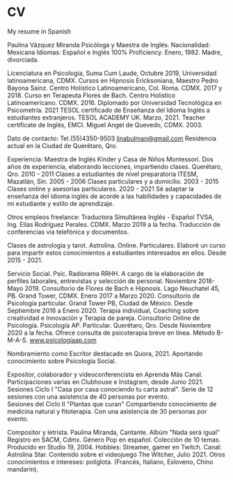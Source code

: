 # CV
My resume in Spanish 


Paulina Vázquez Miranda
Psicóloga y Maestra de Inglés.
Nacionalidad: Mexicana Idiomas: Español e Inglés 100% Proficiency. 
Enero, 1982.
Madre, divorciada.

Licenciatura en Psicología, Suma Cum Laude, Octubre 2019, Universidad latinoamericana, CDMX. 
Cursos en Hipnosis Ericksoniana, Maestro Pedro Bayona Sainz. Centro Holístico Latinoamericano, Col. Roma. CDMX. 2017 y 2018. 
Curso en Terapeuta Flores de Bach. Centro Holístico Latinoamericano. CDMX. 2016. 
Diplomado por Universidad Tecnológica en Psicometría. 2021 
TESOL certificado de Enseñanza del Idioma Inglés a estudiantes extranjeros. TESOL ACADEMY UK. Marzo, 2021.
Teacher certificate de Inglés, EMCI. Miguel Angel de Quevedo, CDMX. 2003. 

Dato de contacto: Tel.(55)4350-9503 linabulman@gmail.com
Residencia actual en la Ciudad de Querétaro, Qro. 

Experiencia:
Maestra de Inglés 
Kinder y Casa de Niños Montessori. Dos años de experiencia, elaborando lecciones, impartiendo clases. Querétaro, Qro. 2010 - 2011
Clases a estudiantes de nivel preparatoria ITESM, Mazatlán, Sin. 2005 - 2006 
Clases particulares y a domicilio. 2003 - 2015
Clases online y asesorías particulares. 2020 - 2021 Sé adaptar la enseñanza del idioma inglés de acorde a las habilidades y capacidades de mi estudiante y estilo de aprendizaje.

Otros empleos freelance:
Traductora Simultánea Inglés - Español TVSA, Ing. Elías Rodríguez Perales. CDMX. Marzo 2019 a la fecha. Traducción de conferencias via telefónica y documentos. 

Clases de astrología y tarot. Astrolina. Online. Particulares. Elaboré un curso para impartir estos conocimientos a estudiantes interesados en ellos. Desde 2015 - 2021.

Servicio Social. Psic. Radiorama RRHH. A cargo de la elaboración de perfiles laborales, entrevistas y selección de personal. Noviembre 2018-Mayo 2019.
Consultorio de Flores de Bach e Hipnosis. Lago Neuchatel 45, PB. Grand Tower, CDMX. Enero 2017 a Marzo 2020.
Consultorio de Psicología particular. Grand Tower PB, Ciudad de México. Desde Septiembre 2016 a Enero 2020. Terapia individual, Coaching sobre creatividad e Innovación  y Terapia de pareja. 
Consultorio Online de Psicología. Psicología AP. Particular. Querétaro, Qro. Desde Noviembre 2020 a la fecha. Ofrece consulta de psicoterapia breve en línea. Método B-M-A-S. www.psicologiaap.com 

Nombramiento como Escritor destacado en Quora, 2021. Aportando conocimiento sobre Psicología Social. 

Expositor, colaborador y videoconferencista en Aprenda Más Canal. Participaciones varias en Clubhouse e Instagram, desde Junio 2021. 
Sesiones Ciclo I "Casa por casa conociendo tu carta astral". Serie de 12 sesiones con una asistencia de 40 personas por evento.  
Sesiones del Ciclo II "Plantas que curan" Compartiendo conocimiento de medicina natural y fitoterapia. Con una asistencia de 30 personas por evento. 

Compositor y letrista. Paulina Miranda, Cantante. Albúm "Nada será igual" Registro en SACM, Cdmx. Género Pop en español. Colección de 10 temas. Producido en Studio 19, 2004.
Hobbies: Streamer, gamer en Twitch. Canal: Astrolina Star. Contenido sobre el videojuego The Witcher, Julio 2021.
Otros conocimientos e intereses: políglota. (Francés, Italiano, Esloveno, Chino mandarín). 


